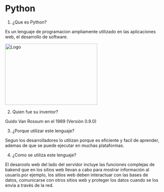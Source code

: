 # Python

1. ¿Que es Python?

Es un lenguaje de programacion ampliamente utilizado en las aplicaciones web, el desarrollo de software.

<img src="https://github.com/Nahuel-00/SMX2-M8UF1A1-HistoriaWeb-1994-Pyton-NahuelChristianLund/blob/main/Python-logo-notext.svg.png" alt="Logo" width="300" height="200" />

2. Quien fue su inventor?

Guido Van Rossum en el 1989 (Versión 0.9.0)

3. ¿Porque utilizar este lenguaje?

Segun los desarrolladores lo utilizan porque es eficiente y facil de aprender, ademas de que se puede ejecutar en muchas plataformas.

4. ¿Como se utiliza este lenguaje?

El desaroolo web del lado del servidor incluye las funciones complejas de bakend que en los sitios web llevan a cabo para mostrar información al usuario.por ejemplo, los sitios web deben interactuar con las bases de datos, comunicarse con otros sitios web y proteger los datos cuando se los envia a través de la red.